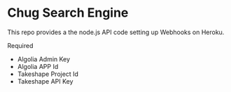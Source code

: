 # Chug Search Engine
This repo provides a the node.js API code setting up Webhooks on Heroku.

Required
- Algolia Admin Key
- Algolia APP Id
- Takeshape Project Id
- Takeshape API Key
